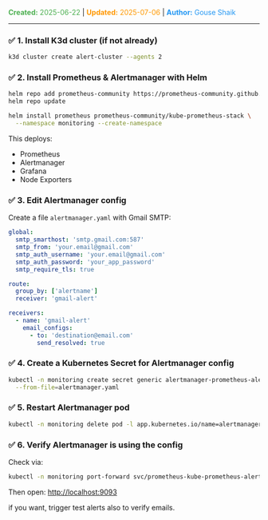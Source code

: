 <span style="color:#4caf50;"><b>Created:</b> 2025-06-22</span> | <span style="color:#ff9800;"><b>Updated:</b> 2025-07-06</span> | <span style="color:#2196f3;"><b>Author:</b> Gouse Shaik</span>

---
### ✅ 1. **Install K3d cluster (if not already)**

```bash
k3d cluster create alert-cluster --agents 2
```

### ✅ 2. **Install Prometheus & Alertmanager with Helm**

```bash
helm repo add prometheus-community https://prometheus-community.github.io/helm-charts
helm repo update

helm install prometheus prometheus-community/kube-prometheus-stack \
  --namespace monitoring --create-namespace
```

This deploys:

- Prometheus
- Alertmanager
- Grafana
- Node Exporters

### ✅ 3. **Edit Alertmanager config**

Create a file `alertmanager.yaml` with Gmail SMTP:

```yaml
global:
  smtp_smarthost: 'smtp.gmail.com:587'
  smtp_from: 'your.email@gmail.com'
  smtp_auth_username: 'your.email@gmail.com'
  smtp_auth_password: 'your_app_password'
  smtp_require_tls: true

route:
  group_by: ['alertname']
  receiver: 'gmail-alert'

receivers:
  - name: 'gmail-alert'
    email_configs:
      - to: 'destination@email.com'
        send_resolved: true
```

### ✅ 4. **Create a Kubernetes Secret for Alertmanager config**

```bash
kubectl -n monitoring create secret generic alertmanager-prometheus-alertmanager \
  --from-file=alertmanager.yaml
```

### ✅ 5. **Restart Alertmanager pod**

```bash
kubectl -n monitoring delete pod -l app.kubernetes.io/name=alertmanager
```

### ✅ 6. **Verify Alertmanager is using the config**

Check via:

```bash
kubectl -n monitoring port-forward svc/prometheus-kube-prometheus-alertmanager 9093
```

Then open: [http://localhost:9093](http://localhost:9093/)

if you want, trigger test alerts also to verify emails.